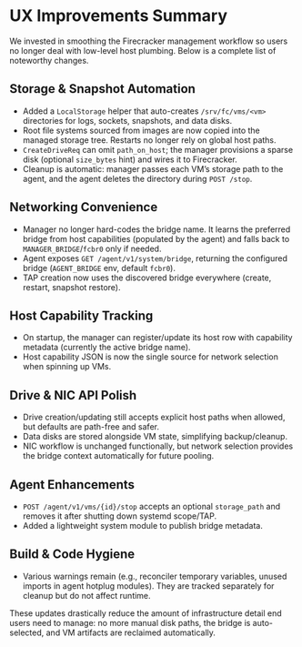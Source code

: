 # UX Improvements Summary

We invested in smoothing the Firecracker management workflow so users no longer deal with low-level host plumbing. Below is a complete list of noteworthy changes.

## Storage & Snapshot Automation
- Added a `LocalStorage` helper that auto-creates `/srv/fc/vms/<vm>` directories for logs, sockets, snapshots, and data disks.
- Root file systems sourced from images are now copied into the managed storage tree. Restarts no longer rely on global host paths.
- `CreateDriveReq` can omit `path_on_host`; the manager provisions a sparse disk (optional `size_bytes` hint) and wires it to Firecracker.
- Cleanup is automatic: manager passes each VM’s storage path to the agent, and the agent deletes the directory during `POST /stop`.

## Networking Convenience
- Manager no longer hard-codes the bridge name. It learns the preferred bridge from host capabilities (populated by the agent) and falls back to `MANAGER_BRIDGE`/`fcbr0` only if needed.
- Agent exposes `GET /agent/v1/system/bridge`, returning the configured bridge (`AGENT_BRIDGE` env, default `fcbr0`).
- TAP creation now uses the discovered bridge everywhere (create, restart, snapshot restore).

## Host Capability Tracking
- On startup, the manager can register/update its host row with capability metadata (currently the active bridge name).
- Host capability JSON is now the single source for network selection when spinning up VMs.

## Drive & NIC API Polish
- Drive creation/updating still accepts explicit host paths when allowed, but defaults are path-free and safer.
- Data disks are stored alongside VM state, simplifying backup/cleanup.
- NIC workflow is unchanged functionally, but network selection provides the bridge context automatically for future pooling.

## Agent Enhancements
- `POST /agent/v1/vms/{id}/stop` accepts an optional `storage_path` and removes it after shutting down systemd scope/TAP.
- Added a lightweight system module to publish bridge metadata.

## Build & Code Hygiene
- Various warnings remain (e.g., reconciler temporary variables, unused imports in agent hotplug modules). They are tracked separately for cleanup but do not affect runtime.

These updates drastically reduce the amount of infrastructure detail end users need to manage: no more manual disk paths, the bridge is auto-selected, and VM artifacts are reclaimed automatically.
